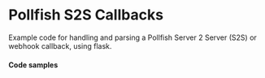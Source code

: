 # Pollfish S2S Callbacks
Example code for handling and parsing a Pollfish Server 2 Server (S2S) or webhook callback, using flask. 

#### Code samples
